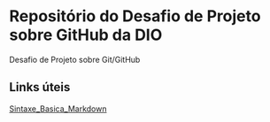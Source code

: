# Repositório do Desafio de Projeto sobre GitHub da DIO
Desafio de Projeto sobre Git/GitHub

## Links úteis
[Sintaxe_Basica_Markdown](https://www.markdownguide.org/basic-syntax/)
